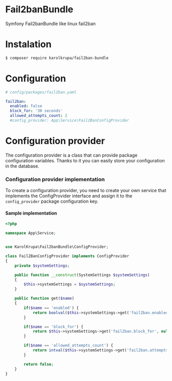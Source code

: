# Fail2banBundle
Symfony Fail2banBundle like linux fail2ban

# Instalation

```bash
$ composer require karolkrupa/fail2ban-bundle
```

# Configuration

```yaml
# config/packages/fail2ban.yaml

fail2ban:
  enabled: false
  block_for: '30 seconds'
  allowed_attempts_count: 2
  #config_provider: App\Service\Fail2BanConfigProvider
```

# Configuration provider

The configuration provider is a class that can provide package configuration variables. 
Thanks to it you can easily store your configuration in the database.

### Configuration provider implementation

To create a configuration provider, you need to create your own service that implements 
the ConfigProvider interface and assign it to the `config_provider` package configuration key.


#### Sample implementation
```php
<?php

namespace App\Service;


use KarolKrupa\Fail2banBundle\ConfigProvider;

class Fail2BanConfigProvider implements ConfigProvider
{
    private $systemSettings;

    public function __construct(SystemSettings $systemSettings)
    {
        $this->systemSettings = $systemSettings;
    }

    public function get($name)
    {
        if($name == 'enabled') {
            return boolval($this->systemSettings->get('fail2ban.enabled', false));
        }

        if($name == 'block_for') {
            return $this->systemSettings->get('fail2ban.block_for', null);
        }

        if($name == 'allowed_attempts_count') {
            return intval($this->systemSettings->get('fail2ban.attempts_count', 3));
        }

        return false;
    }
}
```
